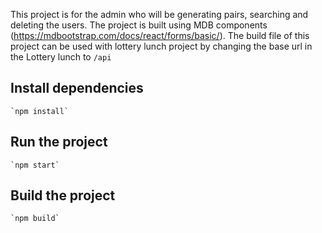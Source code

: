 This project is for the admin who will be generating pairs, searching and deleting the users. The project is built using MDB components (https://mdbootstrap.com/docs/react/forms/basic/). The build file of this project can be used with lottery lunch project by changing the base url in the Lottery lunch to `/api`

## Install dependencies

    `npm install`

## Run the project

    `npm start`

## Build the project

    `npm build`

